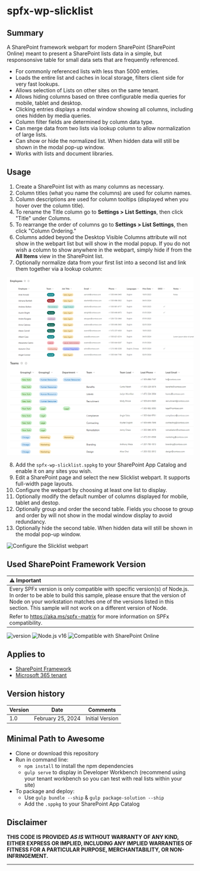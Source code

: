 # spfx-wp-slicklist

## Summary

A SharePoint framework webpart for modern SharePoint (SharePoint Online) meant to present a SharePoint lists data in a simple, but responsonsive table for small data sets that are frequently referenced.
- For commonly referenced lists with less than 5000 entries.
- Loads the entire list and caches in local storage, filters client side for very fast lookups.
- Allows selection of Lists on other sites on the same tenant.
- Allows hiding columns based on three configurable media queries for mobile, tablet and desktop.
- Clicking entries displays a modal window showing all columns, including ones hidden by media queries.
- Column filter fields are determined by column data type.
- Can merge data from two lists via lookup column to allow normalization of large lists.
- Can show or hide the normalized list. When hidden data will still be shown in the modal pop-up window.
- Works with lists and document libraries.

## Usage
1. Create a SharePoint list with as many columns as necessary.
2. Column titles (what you name the columns) are used for column names.
3. Column descriptions are used for column tooltips (displayed when you hover over the column title).
4. To rename the Title column go to **Settings > List Settings**, then click "Title" under Columns.
5. To rearrange the order of columns go to **Settings > List Settings**, then click "Column Ordering."
6. Columns added beyond the Desktop Visible Columns attribute will not show in the webpart list but will show in the modal popup. If you do not wish a column to show anywhere in the webpart, simply hide if from the **All Items** view in the SharePoint list.
7. Optionally normalize data from your first list into a second list and link them together via a lookup column: 

![List 1 Example](./assets/employees-list.png)
![List 2 Example](./assets/teams-list.png)

8. Add the `spfx-wp-slicklist.sppkg` to your SharePoint App Catalog and enable it on any sites you wish.
9. Edit a SharePoint page and select the new Slicklist webpart. It supports full-width page layouts.
10. Configure the webpart by choosing at least one list to display.
11. Optionally modify the default number of columns displayed for mobile, tablet and destop.
12. Optionally group and order the second table. Fields you choose to group and order by will not show in the modal window display to avoid redundancy.
13. Optionally hide the second table. When hidden data will still be shown in the modal pop-up window.

![Configure the Slicklist webpart](./assets/slicklist-demo.gif)

## Used SharePoint Framework Version

| :warning: Important          |
|:---------------------------|
| Every SPFx version is only compatible with specific version(s) of Node.js. In order to be able to build this sample, please ensure that the version of Node on your workstation matches one of the versions listed in this section. This sample will not work on a different version of Node.|
|Refer to <https://aka.ms/spfx-matrix> for more information on SPFx compatibility.   |

![version](https://img.shields.io/badge/version-1.18.0-green.svg)
![Node.js v16](https://img.shields.io/badge/Node.js-v16-green.svg) 
![Compatible with SharePoint Online](https://img.shields.io/badge/SharePoint%20Online-Compatible-green.svg)

## Applies to

- [SharePoint Framework](https://aka.ms/spfx)
- [Microsoft 365 tenant](https://docs.microsoft.com/en-us/sharepoint/dev/spfx/set-up-your-developer-tenant)

## Version history

| Version | Date             | Comments        |
| ------- | ---------------- | --------------- |
| 1.0     | February 25, 2024 | Initial Version |

## Minimal Path to Awesome

- Clone or download this repository
- Run in command line:
  - `npm install` to install the npm dependencies
  - `gulp serve` to display in Developer Workbench (recommend using your tenant workbench so you can test with real lists within your site)
- To package and deploy:
  - Use `gulp bundle --ship` & `gulp package-solution --ship`
  - Add the `.sppkg` to your SharePoint App Catalog

## Disclaimer

**THIS CODE IS PROVIDED _AS IS_ WITHOUT WARRANTY OF ANY KIND, EITHER EXPRESS OR IMPLIED, INCLUDING ANY IMPLIED WARRANTIES OF FITNESS FOR A PARTICULAR PURPOSE, MERCHANTABILITY, OR NON-INFRINGEMENT.**

---